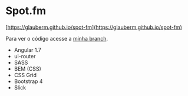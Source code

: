 # Spot.fm

[https://glauberm.github.io/spot-fm](https://glauberm.github.io/spot-fm)

Para ver o código acesse a [minha branch](https://github.com/glauberm/front-end-challenge/tree/glauber_18-07-01).

- Angular 1.7
- ui-router
- SASS
- BEM (CSS)
- CSS Grid
- Bootstrap 4
- Slick
